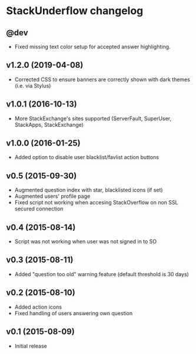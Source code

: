 StackUnderflow changelog
========================

@dev
----
  - Fixed missing text color setup for accepted answer highlighting.

v1.2.0 (2019-04-08)
-------------------
  - Corrected CSS to ensure banners are correctly shown with dark themes (i.e. via Stylus)

v1.0.1 (2016-10-13)
-------------------
  - More StackExchange's sites supported (ServerFault, SuperUser, StackApps, StackExchange)

v1.0.0 (2016-01-25)
-------------------
  - Added option to disable user blacklist/favlist action buttons

v0.5 (2015-09-30)
-------------------
  - Augmented question index with star, blacklisted icons (if set)
  - Augmented users' profile page
  - Fixed script not working when accesing StackOverflow on non SSL secured connection

v0.4 (2015-08-14)
-------------------
  - Script was not working when user was not signed in to SO

v0.3 (2015-08-11)
-------------------
  - Added "question too old" warning feature (default threshold is 30 days)

v0.2 (2015-08-10)
-------------------
  - Added action icons
  - Fixed handling of users answering own question

v0.1 (2015-08-09)
-------------------
  - Initial release
